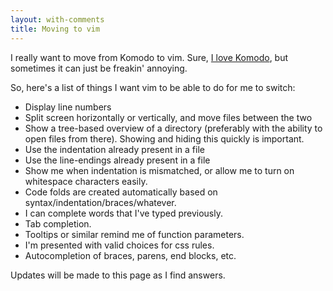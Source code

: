 ```yaml
---
layout: with-comments
title: Moving to vim
---
```


I really want to move from Komodo to vim. Sure, [I love Komodo], but sometimes
it can just be freakin' annoying.

So, here's a list of things I want vim to be able to do for me to switch:

* Display line numbers
* Split screen horizontally or vertically, and move files between the two
* Show a tree-based overview of a directory (preferably with the ability to open files from there).  Showing and hiding this quickly is important.
* Use the indentation already present in a file
* Use the line-endings already present in a file
* Show me when indentation is mismatched, or allow me to turn on whitespace characters easily.
* Code folds are created automatically based on syntax/indentation/braces/whatever.
* I can complete words that I've typed previously.
* Tab completion.
* Tooltips or similar remind me of function parameters.
* I'm presented with valid choices for css rules.
* Autocompletion of braces, parens, end blocks, etc.

Updates will be made to this page as I find answers.


[I love Komodo]: /2010/03/18/why-i-love-komodo-edit.html
